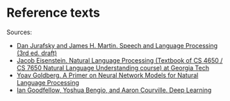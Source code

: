 # Reference texts

Sources:
- [Dan Jurafsky and James H. Martin. Speech and Language Processing (3rd ed. draft)](https://web.stanford.edu/~jurafsky/slp3/)
- [Jacob Eisenstein. Natural Language Processing (Textbook of CS 4650 / CS 7650 Natural Language Understanding course) at Georgia Tech](https://github.com/jacobeisenstein/gt-nlp-class)
- [Yoav Goldberg. A Primer on Neural Network Models for Natural Language Processing](https://u.cs.biu.ac.il/~yogo/)
- [Ian Goodfellow, Yoshua Bengio, and Aaron Courville. Deep Learning](https://www.deeplearningbook.org/)

